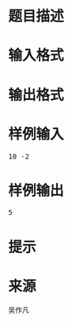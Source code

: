 

# 题目描述



# 输入格式



# 输出格式



# 样例输入


<pre>10 -2</pre>

# 样例输出


<pre>5</pre>

# 提示



# 来源


<p>
吴作凡
</p>
